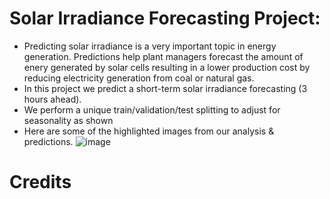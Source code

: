 # Solar Irradiance Forecasting Project:
* Predicting solar irradiance is a very important topic in energy generation. Predictions help plant managers forecast the amount of enery generated by solar cells resulting in a
lower production cost by reducing electricity generation from coal or natural gas.
* In this project we predict a short-term solar irradiance forecasting (3 hours ahead).
* We perform a unique train/validation/test splitting to adjust for seasonality as shown
* Here are some of the highlighted images from our analysis & predictions.
![image](https://drive.google.com/uc?export=view&id=1OAxYddbTtNz1nuWsuuMxXxetMRob_xES)
# Credits
